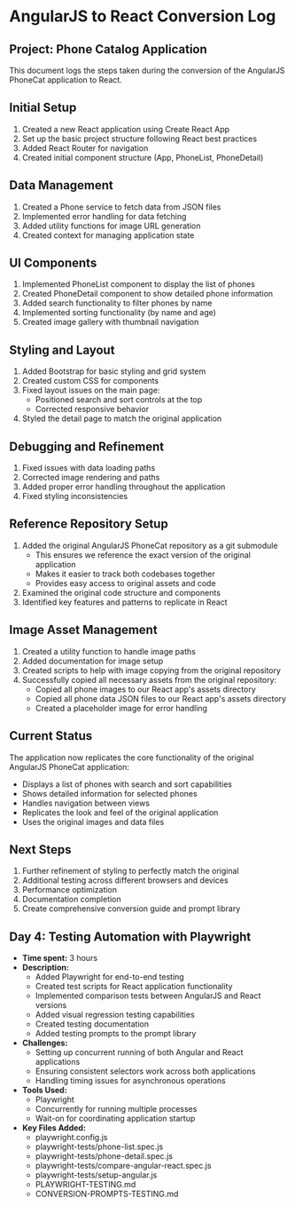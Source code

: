 # AngularJS to React Conversion Log

## Project: Phone Catalog Application

This document logs the steps taken during the conversion of the AngularJS PhoneCat application to React.

## Initial Setup

1. Created a new React application using Create React App
2. Set up the basic project structure following React best practices
3. Added React Router for navigation
4. Created initial component structure (App, PhoneList, PhoneDetail)

## Data Management

1. Created a Phone service to fetch data from JSON files
2. Implemented error handling for data fetching
3. Added utility functions for image URL generation
4. Created context for managing application state

## UI Components

1. Implemented PhoneList component to display the list of phones
2. Created PhoneDetail component to show detailed phone information
3. Added search functionality to filter phones by name
4. Implemented sorting functionality (by name and age)
5. Created image gallery with thumbnail navigation

## Styling and Layout

1. Added Bootstrap for basic styling and grid system
2. Created custom CSS for components
3. Fixed layout issues on the main page:
   - Positioned search and sort controls at the top
   - Corrected responsive behavior
4. Styled the detail page to match the original application

## Debugging and Refinement

1. Fixed issues with data loading paths
2. Corrected image rendering and paths
3. Added proper error handling throughout the application
4. Fixed styling inconsistencies

## Reference Repository Setup

1. Added the original AngularJS PhoneCat repository as a git submodule
   - This ensures we reference the exact version of the original application
   - Makes it easier to track both codebases together
   - Provides easy access to original assets and code
2. Examined the original code structure and components
3. Identified key features and patterns to replicate in React

## Image Asset Management

1. Created a utility function to handle image paths
2. Added documentation for image setup
3. Created scripts to help with image copying from the original repository
4. Successfully copied all necessary assets from the original repository:
   - Copied all phone images to our React app's assets directory
   - Copied all phone data JSON files to our React app's assets directory
   - Created a placeholder image for error handling

## Current Status

The application now replicates the core functionality of the original AngularJS PhoneCat application:
- Displays a list of phones with search and sort capabilities
- Shows detailed information for selected phones
- Handles navigation between views
- Replicates the look and feel of the original application
- Uses the original images and data files

## Next Steps

1. Further refinement of styling to perfectly match the original
2. Additional testing across different browsers and devices
3. Performance optimization
4. Documentation completion
5. Create comprehensive conversion guide and prompt library

## Day 4: Testing Automation with Playwright

- **Time spent:** 3 hours
- **Description:**
  - Added Playwright for end-to-end testing
  - Created test scripts for React application functionality
  - Implemented comparison tests between AngularJS and React versions
  - Added visual regression testing capabilities
  - Created testing documentation
  - Added testing prompts to the prompt library
- **Challenges:**
  - Setting up concurrent running of both Angular and React applications
  - Ensuring consistent selectors work across both applications
  - Handling timing issues for asynchronous operations
- **Tools Used:**
  - Playwright
  - Concurrently for running multiple processes
  - Wait-on for coordinating application startup
- **Key Files Added:**
  - playwright.config.js
  - playwright-tests/phone-list.spec.js
  - playwright-tests/phone-detail.spec.js
  - playwright-tests/compare-angular-react.spec.js
  - playwright-tests/setup-angular.js
  - PLAYWRIGHT-TESTING.md
  - CONVERSION-PROMPTS-TESTING.md